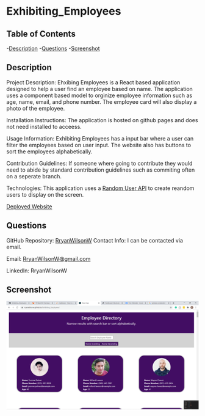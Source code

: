# Exhibiting_Employees

  ## Table of Contents
  -[Description](#description)
  -[Questions](#questions)
  -[Screenshot](#screenshot)
  
  ## Description
  Project Description: Ehxibing Employees is a React based application designed to help a user find an employee based on name. The application uses a component based model to  orginize employee information such as age, name, email, and phone number. The employee card will also display a photo of the employee.
  
  Installation Instructions: The application is hosted on github pages and does not need installed to acceess.
  
  Usage Information: Exhibiting Employees has a input bar where a user can filter the employees based on user input. The website also has buttons to sort the employees alphabetically.
  
 Contribution Guidelines: If someone where going to contribute they would need to abide by standard contribution guidelines such as commiting often on a seperate branch. 
 
 Technologies: This application uses a <a href ='https://randomuser.me'>Random User API</a> to create reandom users to display on the screen. 
 
 <a href='https://rryanwilsonw.github.io/Exhibiting_Employees/'>Deployed Website</a>
  
  
  ## Questions
  GitHub Repository: <a href="https://github.com/RryanWilsonW/Exhibiting_Employees">RryanWilsonW</a>
  Contact Info: I can be contacted via email.

  Email: RryanWilsonW@gmail.com
  
  LinkedIn: RryanWilsonW

  ## Screenshot
  ![Screenshot of Application](./exhibiting_employees/screenshot.png)

  
